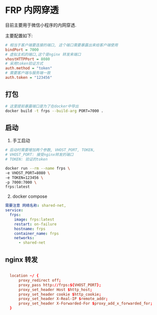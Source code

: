 # FRP 内网穿透

目前主要用于微信小程序的内网穿透.

主要配置如下:

```ini
# 相当于客户端要连接的端口, 这个端口需要暴露出来给客户端使用
bindPort = 7000
# 虚拟主机的端口,这个是nginx 转发来端口
vhostHTTPPort = 8080
# 采用token验证方式
auth.method = "token"
# 需要客户端与服务端一致
auth.token = "123456"
```

## 打包

```sh
# 这里提前暴露端口是为了在docker中导出
docker build -t frps --build-arg PORT=7000 .
```

## 启动

1. 手工启动

```sh
# 启动时需要增加两个参数, VHOST_PORT, TOKEN,
# VHOST_PORT: 接受nginx转发的端口
# TOKEN: 验证的token

docker run --rm --name frps \
-e VHOST_PORT=8080 \
-e TOKEN=123456 \
-p 7000:7000 \
frps:latest
```

2. docker compose

```yml
需要注意 网络名称: shared-net,
service:
  frps:
    image: frps:latest
    restart: on-failure
    hostname: frps
    container_name: frps
    networks:
      - shared-net
```

## nginx 转发

```conf

  location ~/ {
      proxy_redirect off;
      proxy_pass http://frps:${VHOST_PORT};
      proxy_set_header Host $http_host;
      proxy_set_header cookie $http_cookie;
      proxy_set_header X-Real-IP $remote_addr;
      proxy_set_header X-Forwarded-For $proxy_add_x_forwarded_for;
  }

```
